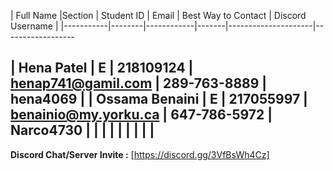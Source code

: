 | Full Name |Section | Student ID | Email | Best Way to Contact | Discord Username
|
|-----------|--------|------------|-------|---------------------|------------------


| Hena Patel |   E   |  218109124 | henap741@gamil.com | 289-763-8889 | hena4069
|
| Ossama Benaini | E | 217055997 | benainio@my.yorku.ca | 647-786-5972 | Narco4730
|
| | | | | |
|
|
---


**Discord Chat/Server Invite :** [https://discord.gg/3VfBsWh4Cz]
